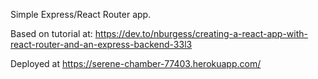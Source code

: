 Simple Express/React Router app.

Based on tutorial at: https://dev.to/nburgess/creating-a-react-app-with-react-router-and-an-express-backend-33l3

Deployed at https://serene-chamber-77403.herokuapp.com/
